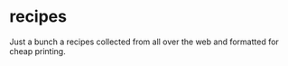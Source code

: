 # recipes

Just a bunch a recipes collected from all over the web and formatted for cheap printing.
